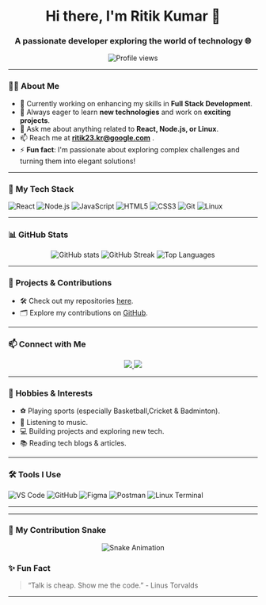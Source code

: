 <h1 align="center">Hi there, I'm Ritik Kumar 👋</h1>
<h3 align="center">A passionate developer exploring the world of technology 🌐</h3>

<p align="center">
  <img src="https://komarev.com/ghpvc/?username=Ritikkumar23&label=Profile%20views&color=0e75b6&style=flat" alt="Profile views" />
</p>

---

### 👨‍💻 **About Me**

- 🔭 Currently working on enhancing my skills in **Full Stack Development**.
- 🌱 Always eager to learn **new technologies** and work on **exciting projects**.
- 💬 Ask me about anything related to **React, Node.js, or Linux**.
- 📫 Reach me at **ritik23.kr@google.com** .
- ⚡ **Fun fact**: I'm passionate about exploring complex challenges and turning them into elegant solutions!

---

### 🚀 **My Tech Stack**

![React](https://img.shields.io/badge/-React-61DAFB?style=flat&logo=react&logoColor=black)
![Node.js](https://img.shields.io/badge/-Node.js-339933?style=flat&logo=node.js&logoColor=white)
![JavaScript](https://img.shields.io/badge/-JavaScript-F7DF1E?style=flat&logo=javascript&logoColor=black)
![HTML5](https://img.shields.io/badge/-HTML5-E34F26?style=flat&logo=html5&logoColor=white)
![CSS3](https://img.shields.io/badge/-CSS3-1572B6?style=flat&logo=css3&logoColor=white)
![Git](https://img.shields.io/badge/-Git-F05032?style=flat&logo=git&logoColor=white)
![Linux](https://img.shields.io/badge/-Linux-FCC624?style=flat&logo=linux&logoColor=black)

---

### 📊 **GitHub Stats**

<p align="center">
  <img src="https://github-readme-stats.vercel.app/api?username=Ritikkumar23&show_icons=true&theme=tokyonight" alt="GitHub stats" />
  <img src="https://github-readme-streak-stats.herokuapp.com/?user=Ritikkumar23&theme=tokyonight" alt="GitHub Streak" />
  <img src="https://github-readme-stats.vercel.app/api/top-langs/?username=Ritikkumar23&layout=compact&theme=tokyonight" alt="Top Languages" />
</p>

---

### 💼 **Projects & Contributions**

- 🛠 Check out my repositories [here](https://github.com/Ritikkumar23?tab=repositories).
- 🗂️ Explore my contributions on [GitHub](https://github.com/Ritikkumar23).

---

### 📫 **Connect with Me**

<p align="center">
  <a href="https://www.linkedin.com/in/ritik-kumar-1b856a228/" target="_blank">
    <img src="https://img.shields.io/badge/-LinkedIn-0077B5?style=flat&logo=linkedin&logoColor=white" />
  </a>
  
  <a href="mailto:ritik23.kr@google.com">
    <img src="https://img.shields.io/badge/-Gmail-D14836?style=flat&logo=gmail&logoColor=white" />
  </a>
</p>

---

### 🎯 **Hobbies & Interests**

- ⚽️ Playing sports (especially Basketball,Cricket & Badminton).
- 🎵 Listening to music.
- 💻 Building projects and exploring new tech.
- 📚 Reading tech blogs & articles.

---

### 🛠️ **Tools I Use**

![VS Code](https://img.shields.io/badge/-VS%20Code-007ACC?style=flat&logo=visual-studio-code&logoColor=white)
![GitHub](https://img.shields.io/badge/-GitHub-181717?style=flat&logo=github&logoColor=white)
![Figma](https://img.shields.io/badge/-Figma-F24E1E?style=flat&logo=figma&logoColor=white)
![Postman](https://img.shields.io/badge/-Postman-FF6C37?style=flat&logo=postman&logoColor=white)
![Linux Terminal](https://img.shields.io/badge/-Terminal-000000?style=flat&logo=linux&logoColor=white)

---

---

### 🐍 **My Contribution Snake**

<p align="center">
  <img src="https://github.com/Ritikkumar23/Ritikkumar23/blob/output/github-contribution-grid-snake.svg" alt="Snake Animation" />
</p>


### ✨ **Fun Fact**

> “Talk is cheap. Show me the code.” - Linus Torvalds

---



